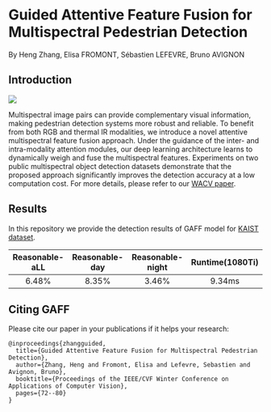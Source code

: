 # Guided Attentive Feature Fusion for Multispectral Pedestrian Detection

By Heng Zhang, Elisa FROMONT, Sébastien LEFEVRE, Bruno AVIGNON

## Introduction

<img align="center" src="https://github.com/zhangheng19931123/GAFF/blob/master/doc/gaff.png">

Multispectral image pairs can provide complementary visual information, making pedestrian detection systems more robust and reliable. To benefit from both RGB and thermal IR modalities, we introduce a novel attentive multispectral feature fusion approach. Under the guidance of the inter- and intra-modality attention modules, our deep learning architecture learns to dynamically weigh and fuse the multispectral features. Experiments on two public multispectral object detection datasets demonstrate that the proposed approach significantly improves the detection accuracy at a low computation cost. 
For more details, please refer to our [WACV paper](https://openaccess.thecvf.com/content/WACV2021/papers/Zhang_Guided_Attentive_Feature_Fusion_for_Multispectral_Pedestrian_Detection_WACV_2021_paper.pdf). 

## Results

In this repository we provide the detection results of GAFF model for [KAIST dataset](https://soonminhwang.github.io/rgbt-ped-detection/). 

| **Reasonable-aLL** | **Reasonable-day** | **Reasonable-night** | **Runtime(1080Ti)** |
|:-----:|:-------:|:-------:|:-------:|
| 6.48% | 8.35% | 3.46% | 9.34ms |

## Citing GAFF

Please cite our paper in your publications if it helps your research:

    @inproceedings{zhangguided,
      title={Guided Attentive Feature Fusion for Multispectral Pedestrian Detection},
      author={Zhang, Heng and Fromont, Elisa and Lefevre, Sebastien and Avignon, Bruno},
      booktitle={Proceedings of the IEEE/CVF Winter Conference on Applications of Computer Vision},
      pages={72--80}
    }